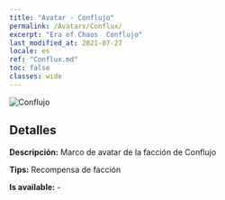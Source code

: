 ```yaml
---
title: "Avatar - Conflujo"
permalink: /Avatars/Conflux/
excerpt: "Era of Chaos  Conflujo"
last_modified_at: 2021-07-27
locale: es
ref: "Conflux.md"
toc: false
classes: wide
---
```

 ![Conflujo](/images/a/avatarFrame_44.png)

## Detalles

 **Descripción:** Marco de avatar de la facción de Conflujo 

 **Tips:** Recompensa de facción 

 **Is available:**  - 

